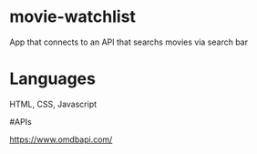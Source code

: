 # movie-watchlist
App that connects to an API that searchs movies via search bar

# Languages
HTML, CSS, Javascript

#APIs

https://www.omdbapi.com/

